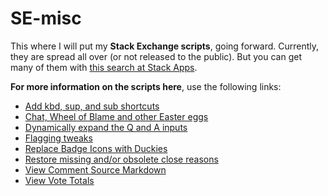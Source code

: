# SE-misc
This where I will put my **Stack Exchange scripts**, going forward.
Currently, they are spread all over (or not released to the public).
But you can get many of them with [this search at Stack Apps](http://stackapps.com/search?q=user%3A7653+Greasemonkey).

**For more information on the scripts here**, use the following links:

 - [Add kbd, sup, and sub shortcuts](https://stackapps.com/q/3341/7653)
 - [Chat, Wheel of Blame and other Easter eggs](https://stackapps.com/a/7828/7653)
 - [Dynamically expand the Q and A inputs](https://stackapps.com/a/7719/7653)
 - [Flagging tweaks](https://stackapps.com/q/7057/7653)
 - [Replace Badge Icons with Duckies](https://stackapps.com/a/8116/7653)
 - [Restore missing and/or obsolete close reasons](https://stackapps.com/q/8327/7653)
 - [View Comment Source Markdown](https://stackapps.com/a/8296/7653)
 - [View Vote Totals](https://stackapps.com/a/8166/7653)
